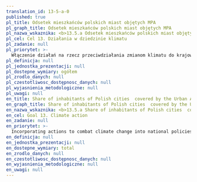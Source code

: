 ```yaml
---
translation_id: 13-5-a-0
published: true
pl_title: Odsetek mieszkańców polskich miast objętych MPA
pl_graph_title: Odsetek mieszkańców polskich miast objętych MPA
pl_nazwa_wskaznika: <b>13.5.a Odsetek mieszkańców polskich miast objętych MPA</b>
pl_cel: Cel 13. Działania w dziedzinie klimatu
pl_zadanie: null
pl_priorytet: >-
  Włączenie działań na rzecz przeciwdziałania zmianom klimatu do krajowych polityk, strategii i planów
pl_definicja: null
pl_jednostka_prezentacji: null
pl_dostepne_wymiary: ogółem
pl_zrodlo_danych: null
pl_czestotliwosc_dostępnosc_danych: null
pl_wyjasnienia_metodologiczne: null
pl_uwagi: null
en_title: Share of inhabitants of Polish cities  covered by the Urban Adaptation Plans
en_graph_title: Share of inhabitants of Polish cities  covered by the Urban Adaptation Plans
en_nazwa_wskaznika: <b>13.5.a Share of inhabitants of Polish cities  covered by the Urban Adaptation Plans</b>
en_cel: Goal 13. Climate action
en_zadanie: null
en_priorytet: >-
  Incorporating actions to combat climate change into national policies, strategies and plans
en_definicja: null
en_jednostka_prezentacji: null
en_dostepne_wymiary: total
en_zrodlo_danych: null
en_czestotliwosc_dostępnosc_danych: null
en_wyjasnienia_metodologiczne: null
en_uwagi: null
---
```


